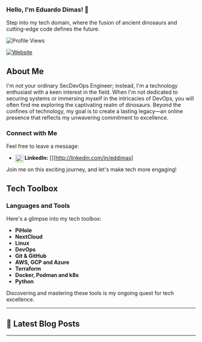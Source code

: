 ### Hello, I'm Eduardo Dimas! 👋

Step into my tech domain, where the fusion of ancient dinosaurs and cutting-edge code defines the future.

![Profile Views](https://komarev.com/ghpvc/?username=eddimas)

[![Website](https://img.shields.io/website?label=mycloudbuddy.rocks&style=for-the-badge&url=http%3A%2F%2Fmycloudbuddy.rocks)](http://mycloudbuddy.rocks)

## About Me

I'm not your ordinary SecDevOps Engineer; instead, I'm a technology enthusiast with a keen interest in the field. When I'm not dedicated to securing systems or immersing myself in the intricacies of DevOps, you will often find me exploring the captivating realm of dinosaurs. Beyond the confines of technology, my goal is to create a lasting legacy—an online presence that reflects my unwavering commitment to excellence.

### Connect with Me

Feel free to leave a message:

- **LinkedIn:** [<img align="left" alt="LinkedIn" width="22px" src="https://cdn.jsdelivr.net/npm/simple-icons@v3/icons/linkedin.svg" />][http://linkedin.com/in/eddimas]

Join me on this exciting journey, and let's make tech more engaging!

## Tech Toolbox

### Languages and Tools

Here's a glimpse into my tech toolbox:

- **PiHole**
- **NextCloud**
- **Linux**
- **DevOps**
- **Git & GitHub**
- **AWS, GCP and Azure**
- **Terraform**
- **Docker, Podman and k8s**
- **Python**

Discovering and mastering these tools is my ongoing quest for tech excellence.

---

## 📕 Latest Blog Posts

<!-- BLOG-POST-LIST:START -->
<!-- - ["Blog Entry One"](https://medium.com/@eddimas/) -->
<!-- - ["Blog Entry Two"](https://medium.com/@eddimas/) -->
<!-- - ["Blog Entry Three"](https://medium.com/@eddimas/) -->
<!-- BLOG-POST-LIST:END -->

---

[website]: http://mycloudbuddy.rocks
[twitter]: https://twitter.com/eddimas
[linkedin]: https://www.linkedin.com/in/josedimas1987/
[instagram]: https://www.instagram.com/eddimas/
[kaggle]: https://www.kaggle.com/eddimas
